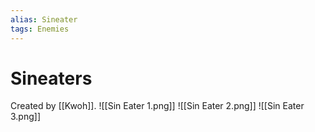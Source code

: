 ```yaml
---
alias: Sineater
tags: Enemies
---
```

# Sineaters
Created by [[Kwoh]].
![[Sin Eater 1.png]]
![[Sin Eater 2.png]]
![[Sin Eater 3.png]]
